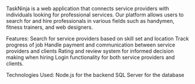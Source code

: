 TaskNinja is a web application that connects service providers with individuals looking for professional services. Our platform allows users to search for and hire professionals in various fields such as handymen, fitness trainers, and web designers.

Features:
Search for service providers based on skill set and location
Track progress of job
Handle payment and communication between service providers and clients
Rating and review system for informed decision making when hiring
Login functionality for both service providers and clients.

Technologies Used:
Node.js for the backend
SQL Server for the database
